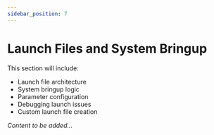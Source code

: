 ```yaml
---
sidebar_position: 7
---
```


# Launch Files and System Bringup

<!-- TODO: Add launch files details -->

This section will include:
- Launch file architecture
- System bringup logic
- Parameter configuration
- Debugging launch issues
- Custom launch file creation

*Content to be added...*
